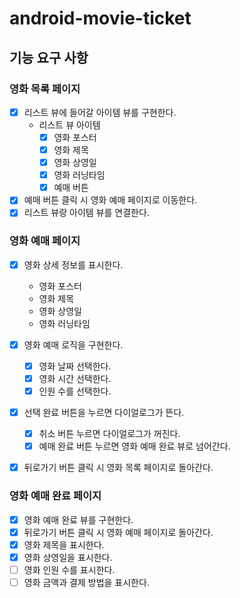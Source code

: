 # android-movie-ticket

## 기능 요구 사항

### 영화 목록 페이지

- [x] 리스트 뷰에 들어갈 아이템 뷰를 구현한다.
    - 리스트 뷰 아이템
        - [x] 영화 포스터
        - [x] 영화 제목
        - [x] 영화 상영일
        - [x] 영화 러닝타임
        - [x] 예매 버튼
- [x] 예매 버튼 클릭 시 영화 예매 페이지로 이동한다.
- [x] 리스트 뷰랑 아이템 뷰를 연결한다.

### 영화 예매 페이지

- [x] 영화 상세 정보를 표시한다.
    - 영화 포스터
    - 영화 제목
    - 영화 상영일
    - 영화 러닝타임

- [x] 영화 예매 로직을 구현한다.
    - [x] 영화 날짜 선택한다.
    - [x] 영화 시간 선택한다.
    - [x] 인원 수를 선택한다.

- [x] 선택 완료 버튼을 누르면 다이얼로그가 뜬다.
    - [x] 취소 버튼 누르면 다이얼로그가 꺼진다.
    - [x] 예매 완료 버튼 누르면 영화 예매 완료 뷰로 넘어간다.

- [x] 뒤로가기 버튼 클릭 시 영화 목록 페이지로 돌아간다.

### 영화 예매 완료 페이지

- [x] 영화 예매 완료 뷰를 구현한다.
- [x] 뒤로가기 버튼 클릭 시 영화 예매 페이지로 돌아간다.
- [x] 영화 제목을 표시한다.
- [x] 영화 상영일을 표시한다.
- [ ] 영화 인원 수를 표시한다.
- [ ] 영화 금액과 결제 방법을 표시한다.